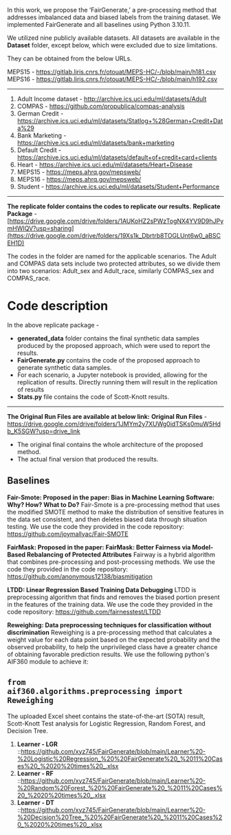 In this work, we propose the ‘FairGenerate,’ a pre-processing method that addresses imbalanced data and biased labels from the training dataset. 
We implemented FairGenerate and all baselines using Python 3.10.11. 

We utilized nine publicly available datasets. All datasets are available in the **Dataset** folder, except below, which were excluded due to size limitations.

They can be obtained from the below URLs.

MEPS15 - https://gitlab.liris.cnrs.fr/otouat/MEPS-HC/-/blob/main/h181.csv <br />
MEPS16 - https://gitlab.liris.cnrs.fr/otouat/MEPS-HC/-/blob/main/h192.csv

********************************************************************************************************

1. Adult Income dataset - http://archive.ics.uci.edu/ml/datasets/Adult
2. COMPAS - https://github.com/propublica/compas-analysis
3. German Credit - https://archive.ics.uci.edu/ml/datasets/Statlog+%28German+Credit+Data%29
4. Bank Marketing - https://archive.ics.uci.edu/ml/datasets/bank+marketing
5. Default Credit - https://archive.ics.uci.edu/ml/datasets/default+of+credit+card+clients
6. Heart - https://archive.ics.uci.edu/ml/datasets/Heart+Disease
7. MEPS15 - https://meps.ahrq.gov/mepsweb/
8. MEPS16 - https://meps.ahrq.gov/mepsweb/
9. Student - https://archive.ics.uci.edu/ml/datasets/Student+Performance

********************************************************************************************************

**The replicate folder contains the codes to replicate our results.**
**Replicate Package** -  [https://drive.google.com/drive/folders/1AUKoHZ2sPWzTogNX4YV9D9hJPymHWIQV?usp=sharing](https://drive.google.com/drive/folders/19Xs1k_Dbrtrb8TOGLUnt6w0_aBSCEH1D)

The codes in the folder are named for the applicable scenarios. The Adult and COMPAS data sets include two protected attributes, so we divide them into two scenarios: Adult_sex and Adult_race, similarly COMPAS_sex and COMPAS_race.

<h1> Code description</h1>

In the above replicate package -
* <b>generated_data</b> folder contains the final synthetic data samples produced by the proposed approach, which were used to report the results.
* <b>FairGenerate.py </b> contains the code of the proposed approach to generate synthetic data samples.
* For each scenario, a Jupyter notebook is provided, allowing for the replication of results. Directly running them will result in the replication of results
* <b>Stats.py</b> file contains the code of Scott-Knott results.

********************************************************************************************************

**The Original Run Files are available at below link:**
**Original Run Files** - https://drive.google.com/drive/folders/1JMYm2y7XUWg0idTSKs0muW5Hdb_K5SGW?usp=drive_link

* The original final contains the whole architecture of the proposed method. 
* The actual final version that produced the results. 

Baselines
-----------------------------------------------------
**Fair-Smote: Proposed in the paper: Bias in Machine Learning Software: Why? How? What to Do?**
Fair-Smote is a pre-processing method that uses the modified SMOTE method to make the distribution of sensitive features in the data set consistent, and then deletes biased data through situation testing.
We use the code they provided in the code repository: https://github.com/joymallyac/Fair-SMOTE

**FairMask: Proposed in the paper: FairMask: Better Fairness via Model-Based Rebalancing of Protected Attributes**
Fairway is a hybrid algorithm that combines pre-processing and post-processing methods. 
We use the code they provided in the code repository: https://github.com/anonymous12138/biasmitigation 

**LTDD: Linear Regression Based Training Data Debugging**
LTDD is preprocessing algorithm that finds and removes the biased portion present in the features of the training data.
We use the code they provided in the code repository: https://github.com/fairnesstest/LTDD
 
**Reweighing: Data preprocessing techniques for classification without discrimination**
Reweighing is a pre-processing method that calculates a weight value for each data point based on the expected probability and the observed probability, to help the unprivileged class have a greater chance of obtaining favorable prediction results. 
We use the following python's AIF360 module to achieve it:

<code>from aif360.algorithms.preprocessing import Reweighing</code>
-----------------------------------------------------

The uploaded Excel sheet contains the state-of-the-art (SOTA) result, Scott-Knott Test analysis for Logistic Regression, Random Forest, and Decision Tree. 

1. **Learner - LGR** ::https://github.com/xyz745/FairGenerate/blob/main/Learner%20-%20Logistic%20Regression_%20%20FairGenerate%20_%2011%20Cases%20_%2020%20times%20_.xlsx
2. **Learner - RF** ::https://github.com/xyz745/FairGenerate/blob/main/Learner%20-%20Random%20Forest_%20%20FairGenerate%20_%2011%20Cases%20_%2020%20times%20_.xlsx
3. **Learner - DT** ::https://github.com/xyz745/FairGenerate/blob/main/Learner%20-%20Decision%20Tree_%20%20FairGenerate%20_%2011%20Cases%20_%2020%20times%20_.xlsx

